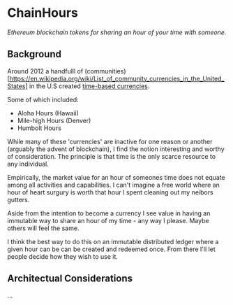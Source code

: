 # ChainHours
_Ethereum blockchain tokens for sharing an hour of your time with someone._

## Background
Around 2012 a handfulll of (communities)[https://en.wikipedia.org/wiki/List_of_community_currencies_in_the_United_States] in the U.S created [time-based currencies](https://en.wikipedia.org/wiki/Time-based_currency).

Some of which included:
* Aloha Hours (Hawaii)
* Mile-high Hours (Denver)
* Humbolt Hours

While many of these 'currencies' are inactive for one reason or another (arguably the advent of blockchain), I find the notion interesting and worthy of consideration. The principle is that time is the only scarce resource to any individual.

Empirically, the market value for an hour of someones time does not equate among all activities and capabilities. I can't imagine a free world where an hour of heart surgury is worth that hour I spent cleaning out my neibors gutters.

Aside from the intention to become a currency I see value in having an immutable way to share an hour of my time - any way I please. Maybe others will feel the same.

I think the best way to do this on an immutable distributed ledger where a given hour can be can be created and redeemed once. From there I'll let people decide how they wish to use it.

## Architectual Considerations
...

